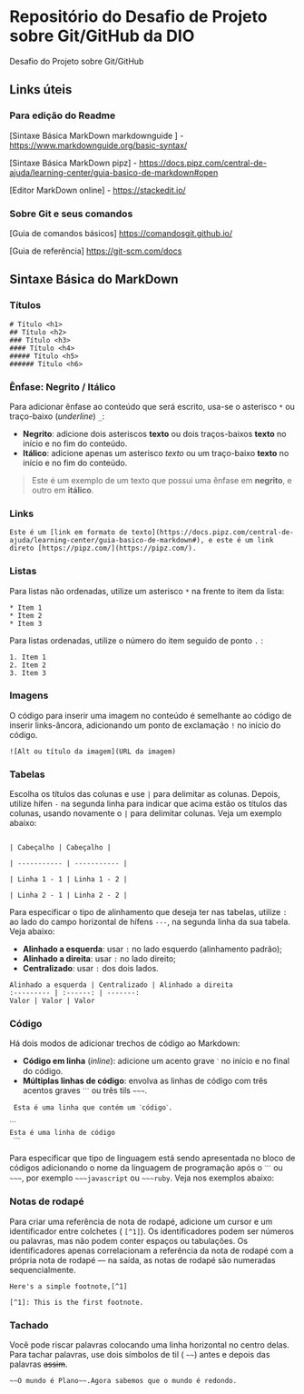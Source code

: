 # Repositório do Desafio de Projeto sobre Git/GitHub da DIO

Desafio do Projeto sobre Git/GitHub

## Links úteis

### Para edição do Readme
  
[Sintaxe Básica MarkDown markdownguide ] - https://www.markdownguide.org/basic-syntax/

[Sintaxe Básica MarkDown pipz] - https://docs.pipz.com/central-de-ajuda/learning-center/guia-basico-de-markdown#open

[Editor MarkDown online] - https://stackedit.io/
 
### Sobre Git e seus comandos
  
[Guia de comandos básicos] https://comandosgit.github.io/
  
[Guia de referência] https://git-scm.com/docs
   
   
## Sintaxe Básica do MarkDown

### Títulos

``` 
# Título <h1>
## Título <h2>
### Título <h3>
#### Título <h4>
##### Título <h5>
###### Título <h6>
```

### Ênfase: Negrito / Itálico

Para adicionar ênfase ao conteúdo que será escrito, usa-se o asterisco  `*`  ou traço-baixo (_underline_)  `_`:

-   **Negrito**: adicione dois asteriscos ****texto**** ou dois traços-baixos __**texto**__ no início e no fim do conteúdo.
-   **Itálico**: adicione apenas um asterisco *_texto_* ou um traço-baixo __texto__ no início e no fim do conteúdo.

> Este é um exemplo de um texto que possui uma ênfase em ****negrito****, e outro em __itálico__.

### Links

    Este é um [link em formato de texto](https://docs.pipz.com/central-de-ajuda/learning-center/guia-basico-de-markdown#), e este é um link direto [https://pipz.com/](https://pipz.com/).

### Listas 
Para listas não ordenadas, utilize um asterisco  `*`  na frente to item da lista:

```
* Item 1
* Item 2
* Item 3
```

Para listas ordenadas, utilize o número do item seguido de ponto  `.`  :

```
1. Item 1
2. Item 2
3. Item 3
```

### Imagens

O código para inserir uma imagem no conteúdo é semelhante ao código de inserir links-âncora, adicionando um ponto de exclamação  `!`  no início do código.

```
![Alt ou título da imagem](URL da imagem)
```

### Tabelas  

Escolha os títulos das colunas e use `|` para delimitar as colunas. Depois, utilize hífen `-` na segunda linha para indicar que acima estão os títulos das colunas, usando novamente o `|` para delimitar colunas. Veja um exemplo abaixo:

```

| Cabeçalho | Cabeçalho |

| ----------- | ----------- |

| Linha 1 - 1 | Linha 1 - 2 |

| Linha 2 - 1 | Linha 2 - 2 |

```

Para especificar o tipo de alinhamento que deseja ter nas tabelas, utilize  `:`  ao lado do campo horizontal de hífens  `---`, na segunda linha da sua tabela. Veja abaixo:

-   **Alinhado a esquerda**: usar  `:`  no lado esquerdo (alinhamento padrão);
-   **Alinhado a direita**: usar  `:`  no lado direito;
-   **Centralizado**: usar  `:`  dos dois lados.

```
Alinhado a esquerda | Centralizado | Alinhado a direita
:--------- | :------: | -------:
Valor | Valor | Valor
```

### Código

Há dois modos de adicionar trechos de código ao Markdown:

-   **Código em linha**  (_inline_): adicione um acento grave  `ˋ`  no início e no final do código.
-   **Múltiplas linhas de código**: envolva as linhas de código com três acentos graves  `ˋˋˋ`  ou três tils  `~~~`.

```
 Esta é uma linha que contém um ˋcódigoˋ.

ˋˋˋ
Esta é uma linha de código
 ˋˋˋ
```

Para especificar que tipo de linguagem está sendo apresentada no bloco de códigos adicionando o nome da linguagem de programação após o `ˋˋˋ` ou `~~~`, por exemplo `~~~javascript` ou `~~~ruby`. Veja nos exemplos abaixo:

### Notas de rodapé
Para criar uma referência de nota de rodapé, adicione um cursor e um identificador entre colchetes ( `[^1]`). Os identificadores podem ser números ou palavras, mas não podem conter espaços ou tabulações. Os identificadores apenas correlacionam a referência da nota de rodapé com a própria nota de rodapé — na saída, as notas de rodapé são numeradas sequencialmente.

```
Here's a simple footnote,[^1] 

[^1]: This is the first footnote.

```

###  Tachado

Você pode riscar palavras colocando uma linha horizontal no centro delas. Para tachar palavras, use dois símbolos de til ( `~~`) antes e depois das palavras ~~assim~~.

```
~~O mundo é Plano~~.Agora sabemos que o mundo é redondo.
```
